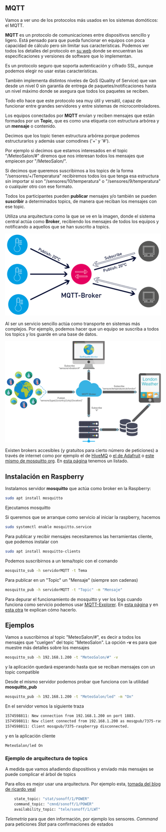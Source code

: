 ## MQTT

Vamos a ver uno de los protocolos más usados en los sistemas domóticos: el MQTT.

**MQTT** es un protocolo de comunicaciones entre dispositivos sencillo y ligero. Está pensado para que pueda funcionar en equipos con poca capacidad de cálculo pero sin limitar sus características. Podemos ver todos los detalles del protocolo en [su web](https://mqtt.org/) donde se encuentran las especificaciones y versiones de software que lo implementan.

Es un protocolo seguro que soporta autenticación y cifrado SSL, aunque podemos elegir no usar estas características.

También implementa distintos niveles de QoS (Quality of Service) que van desde un nivel 0 sin garantía de entrega de paquetes/notificaciones hasta un nivel máximo donde se asegura que todos los paquetes se reciben.

Todo ello hace que este protocolo sea muy útil y versátil, capaz de funcionar entre grandes servidores y entre sistemas de microcontroladores.

Los equipos conectados por **MQTT** envían y reciben mensajes que están formados por un **Topic**, que es como una etiqueta con estructura arbórea y un **mensaje** o contenido.

Decimos que los topic tienen estructura arbórea porque podemos estructurarlos y además usar comodines ('+' y '#'). 

Por ejemplo si decimos que estamos interesados en el topic "/MeteoSalon/#" diremos que nos interesan todos los mensajes que empiecen por "/MeteoSalon/". 

Si decimos que queremos suscribirnos a los topics de la forma "/sensores/+/Temperatura" recibiremos todos los que tenga esa estructura sin importar si son "/sensores/10/temperatura" o "/sensores/9/temperatura" o cualquier otro con ese formato.

Todos los participantes pueden **publicar** mensajes y/o también se pueden **suscribir** a determinados topics, de manera que reciban los mensajes con ese topic.

Utiliza una arquitectura como la que se ve en la imagen, donde el sistema central actúa como **Broker**, recibiendo los mensajes de todos los equipos y notificando a aquellos que se han suscrito a topics.

![Arquitectura MQTT](./images/mqtt-architecture.png)

Al ser un servicio sencillo actúa como transporte en sistemas más complejos. Por ejemplo, podemos hacer que un equipo se suscriba a todos los topics y los guarde en una base de datos. 

![Arquitectura MQTT](./images/MQTT_arquitectura.png)

Existen brokers accesibles (y gratuitos para cierto número de peticiones) a través de internet como por ejemplo el de [HiveMQ](https://www.hivemq.com/public-mqtt-broker/) o [el de Adafruit](https://io.adafruit.com/) o [este mismo de mosquitto org](https://test.mosquitto.org/). En [esta página](https://diyprojects.io/8-online-mqtt-brokers-iot-connected-objects-cloud/#.XwoEW9_ni-g) tenemos un listado.

## Instalación en Raspberry

Instalamos servidor **mosquitto** que actúa como broker en la Raspberry:

```sh
sudo apt install mosquitto
```

Ejecutamos mosquitto 


Si queremos que se arranque como servicio al iniciar la raspberry, hacemos

```sh
sudo systemctl enable mosquitto.service
```

Para publicar y recibir mensajes necesitaremos las herramientas cliente, que podemos instalar con

```sh
sudo apt install mosquitto-clients
```

Podemos suscribirnos a un tema/topic con el comando 

```sh
mosquitto_sub -h servidorMQTT -t Tema
``` 

Para publicar en un "Topic" un "Mensaje" (siempre son cadenas)

```sh
mosquitto_pub -h servidorMQTT -t "Topic" -m "Mensaje"
```

Para depurar el funcionamiento de mosquitto y ver los logs cuando funciona como servicio podemos usar [MQTT-Explorer](https://github.com/thomasnordquist/MQTT-Explorer). En [esta página](https://community.home-assistant.io/t/how-to-debug-mosquitto-mqtt/107709/20) y en [esta otra](http://www.steves-internet-guide.com/mosquitto-logging/) te explican cómo hacerlo.




## Ejemplos

Vamos a suscribirnos al topic "MeteoSalon/#", es decir a todos los mensajes que "cuelgen" del topic "MeteoSalon".
La opción **-v** es para que muestre más detalles sobre los mensajes

```sh
mosquitto_sub -h 192.168.1.200 -t "MeteoSalon/#" -v

```

y la aplicación quedará esperando hasta que se reciban mensajes con un topic compatible

Desde el mismo servidor podemos probar que funciona con la utilidad **mosquitto_pub**

```sh
mosquitto_pub -h 192.168.1.200 -t "MeteoSalon/led" -m "On"
```

En el servidor vemos la siguiente traza

```sh
1574598811: New connection from 192.168.1.200 on port 1883.
1574598811: New client connected from 192.168.1.200 as mosqpub/7375-raspberryp (c1, k60).
1574598811: Client mosqpub/7375-raspberryp disconnected.
```

y en la aplicación cliente

```sh
MeteoSalon/led On
```

### Ejemplo de arquitectura de topics

A medida que vamos añadiendo dispositivos y enviado más mensajes se puede complicar el árbol de topics

Para ellos es mejor usar una arquitectura. Por ejemplo esta, [tomada del blog de ricardo veal](https://ricveal.com/blog/sonoff-mqtt/)

```sh
    state_topic: "stat/sonoff/1/POWER"
    command_topic: "cmnd/sonoff/1/POWER"
    availability_topic: "tele/sonoff/1/LWT"
```
_Telemetría_ para que den información, por ejemplo los sensores.
_Command_ para peticiones 
_Stat_ para confirmaciones de estados

